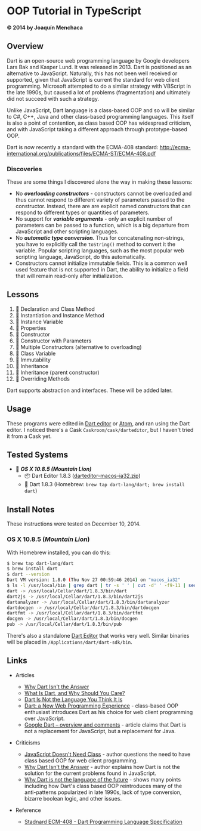 # OOP Tutorial in TypeScript
**© 2014 by Joaquín Menchaca**

## Overview

Dart is an open-source web programming language by Google developers Lars Bak and Kasper Lund.  It was released in 2013.  Dart is positioned as an alternative to JavaScript.  Naturally, this has not been well received or supported, given that JavaScript is current the standard for web client programming.  Microsoft attempted to do a similar strategy with VBScript in the late 1990s, but caused a lot of problems (fragmentation) and ultimately did not succeed with such a strategy.

Unlike JavaScript, Dart language is a class-based OOP and so will be similar to C#, C++, Java and other class-based programming languages.  This itself is also a point of contention, as class based OOP has widespread criticism, and with JavaScript taking a different approach through prototype-based OOP.

Dart is now recently a standard with the ECMA-408 standard: http://ecma-international.org/publications/files/ECMA-ST/ECMA-408.pdf

### Discoveries

These are some things I discovered alone the way in making these lessons:

* No ***overloading constructors*** - constructors cannot be overloaded and thus cannot respond to different variety of parameters passed to the constructor.  Instead, there are are explicit named constructors that can respond to different types or quantities of parameters.
* No support for ***variable arguments*** - only an explicit number of parameters can be passed to a function, which is a big departure from JavaScript and other scripting languages.
* No ***automatic type conversion***.  Thus for concatenating non-strings, you have to explicitly call the `toString()` method to convert it the variable.  Popular scripting languages, such as the most popular web scripting language, JavaScript, do this automatically.
* Constructors cannot initialize immutable fields.  This is a common well used feature that is not supported in Dart, the ability to initialize a field that will remain read-only after initialization.

## Lessons

1. :green_book: Declaration and Class Method
2. :green_book: Instantiation and Instance Method
3. :green_book: Instance Variable
4. :green_book: Properties
5. :green_book: Constructor
6. :green_book: Constructor with Parameters
7. :closed_book: Multiple Constructors (alternative to overloading)
8. :green_book: Class Variable
9. :closed_book: Immutability
10. :green_book: Inheritance
11. :green_book: Inheritance (parent constructor)
12. :green_book: Overriding Methods

Dart supports abstraction and interfaces.  These will be added later.

## Usage

These programs were edited in [Dart editor](https://www.dartlang.org/tools/download.html) or [Atom](https://atom.io/), and ran using the Dart editor.  I noticed there's a Cask `Caskroom/cask/darteditor`, but I haven't tried it from a Cask yet.

## Tested Systems

* :dvd: *__OS X 10.8.5 (Mountain Lion)__*
  * :package: Dart Editor 1.8.3 ([darteditor-macos-ia32.zip](https://storage.googleapis.com/dart-archive/channels/stable/release/latest/editor/darteditor-macos-ia32.zip))
  * :beer: Dart 1.8.3 (Homebrew: `brew tap dart-lang/dart; brew install dart`)

## Install Notes

These instructions were tested on December 10, 2014.

### OS X 10.8.5 (*Mountain Lion*)

With Homebrew installed, you can do this:

```bash
$ brew tap dart-lang/dart
$ brew install dart
$ dart --version
Dart VM version: 1.8.0 (Thu Nov 27 00:59:46 2014) on "macos_ia32"
$ ls -l /usr/local/bin | grep dart | tr -s ' ' | cut -d' ' -f9-11 | sed 's|\.\.|/usr/local|'
dart -> /usr/local/Cellar/dart/1.8.3/bin/dart
dart2js -> /usr/local/Cellar/dart/1.8.3/bin/dart2js
dartanalyzer -> /usr/local/Cellar/dart/1.8.3/bin/dartanalyzer
dartdocgen -> /usr/local/Cellar/dart/1.8.3/bin/dartdocgen
dartfmt -> /usr/local/Cellar/dart/1.8.3/bin/dartfmt
docgen -> /usr/local/Cellar/dart/1.8.3/bin/docgen
pub -> /usr/local/Cellar/dart/1.8.3/bin/pub
```

There's also a standalone [Dart Editor](https://www.dartlang.org/docs/tutorials/get-started/) that works very well.  Similar binaries will be placed in `/Applications/dart/dart-sdk/bin`.

## Links

* Articles
  * [Why Dart Isn't the Answer](http://www.walkercoderanger.com/blog/2014/03/dart-isnt-the-answer/)
  * [What Is Dart, and Why Should You Care?](http://code.tutsplus.com/articles/what-is-dart-and-why-should-you-care--active-11233)
  * [Dart Is Not the Language You Think It Is](http://radar.oreilly.com/2013/05/dart-is-not-the-language-you-think-it-is.html)
  * [Dart: a New Web Programming Experience](http://www.linuxjournal.com/content/dart-new-web-programming-experience) - class-based OOP enthusiast introduces Dart as his choice for web client programming over JavaScript.
  * [Google Dart – overview and comments](http://www.2ality.com/2011/10/dart-launch.html) - article claims that Dart is not a replacement for JavaScript, but a replacement for Java.

* Criticisms
  * [JavaScript Doesn't Need Class](http://www.i-programmer.info/programming/javascript/3354-javascript-doesnt-need-class.html) - author questions the need to have class based OOP for web client programming.
  * [Why Dart Isn't the Answer](http://www.walkercoderanger.com/blog/2014/03/dart-isnt-the-answer/) - author explains how Dart is not the solution for the current problems found in JavaScript.
  * [Why Dart is not the language of the future](http://blogs.perl.org/users/rafael_garcia-suarez/2011/10/why-dart-is-not-the-language-of-the-future.html) - shows many points including how Dart's class based OOP reintroduces many of the anti-patterns popularized in late 1990s, lack of type conversion, bizarre boolean logic, and other issues.

* Reference
  * [Stadnard ECM-408 - Dart Programming Language Specification](http://ecma-international.org/publications/standards/Ecma-408.htm)
